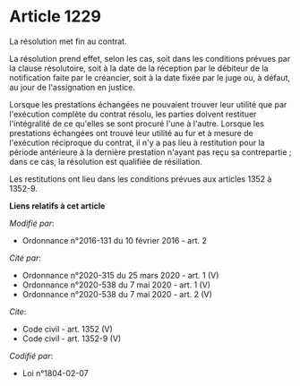 # Article 1229

La résolution met fin au contrat. 

La résolution prend effet, selon les cas, soit dans les conditions prévues par la clause résolutoire, soit à la date de la
réception par le débiteur de la notification faite par le créancier, soit à la date fixée par le juge ou, à défaut, au jour
de l'assignation en justice. 

Lorsque les prestations échangées ne pouvaient trouver leur utilité que par l'exécution complète du contrat résolu, les
parties doivent restituer l'intégralité de ce qu'elles se sont procuré l'une à l'autre. Lorsque les prestations échangées ont
trouvé leur utilité au fur et à mesure de l'exécution réciproque du contrat, il n'y a pas lieu à restitution pour la période
antérieure à la dernière prestation n'ayant pas reçu sa contrepartie ; dans ce cas, la résolution est qualifiée de
résiliation. 

Les restitutions ont lieu dans les conditions prévues aux articles 1352 à 1352-9.

**Liens relatifs à cet article**

_Modifié par_:

  - Ordonnance n°2016-131 du 10 février 2016 - art. 2

_Cité par_:

  - Ordonnance n°2020-315 du 25 mars 2020 - art. 1 (V)
  - Ordonnance n°2020-538 du 7 mai 2020 - art. 1 (V)
  - Ordonnance n°2020-538 du 7 mai 2020 - art. 2 (V)

_Cite_:

  - Code civil - art. 1352 (V)
  - Code civil - art. 1352-9 (V)

_Codifié par_:

  - Loi n°1804-02-07
